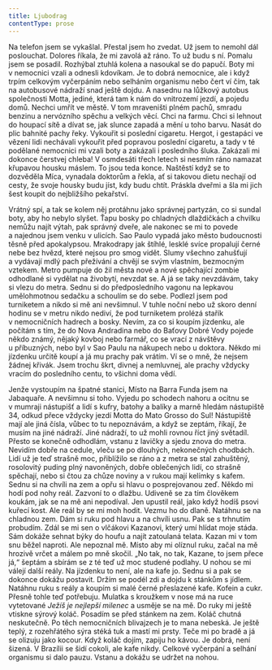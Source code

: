 ```yaml
---
title: Ljubodrag
contentType: prose
---
```


Na telefon jsem se vykašlal. Přestal jsem ho zvedat. Už jsem to nemohl dál poslouchat. Dolores říkala, že mi zavolá až ráno. To už budu s ní. Pomalu jsem se posadil. Rozhýbal ztuhlá kolena a nasoukal se do papučí. Boty mi v nemocnici vzali a odnesli kdovíkam. Je to dobrá nemocnice, ale i když trpím celkovým vyčerpáním nebo selháním organismu nebo čert ví čím, tak na autobusové nádraží snad ještě dojdu. A nasednu na lůžkový autobus společnosti Motta, jediné, která tam k nám do vnitrozemí jezdí, a pojedu domů. Nechci umřít ve městě. V tom mraveništi plném pachů, smradu benzinu a nervózního spěchu a velkých věcí. Chci na farmu. Chci si lehnout do houpací sítě a dívat se, jak slunce zapadá a mění u toho barvu. Nasát do plic bahnité pachy řeky. Vykouřit si poslední cigaretu. Hergot, i gestapáci ve vězení lidi nechávali vykouřit před popravou poslední cigaretu, a tady v té podělané nemocnici mi vzali boty a zakázali i posledního šluka. Zakázali mi dokonce čerstvej chleba! V osmdesáti třech letech si nesmím ráno namazat křupavou housku máslem. To jsou teda konce. Naštěstí když se to dozvěděla Míca, vynadala doktorům a řekla, ať si takovou dietu nechají od cesty, že svoje housky budu jíst, kdy budu chtít. Práskla dveřmi a šla mi jich šest koupit do nejbližšího pekařství.

Vrátný spí, a tak se kolem něj protáhnu jako správnej partyzán, co si sundal boty, aby ho nebylo slyšet. Ťapu bosky po chladných dlaždičkách a chvilku nemůžu najít výtah, pak správný dveře, ale nakonec se mi to povede a najednou jsem venku v ulicích. Sao Paulo vypadá jako město budoucnosti těsně před apokalypsou. Mrako­drapy jak štíhlé, lesklé svíce propalují černé nebe bez hvězd, které nejsou pro smog vidět. Slumy všechno zahušťují a vydávají mdlý pach přežívání a chvějí se svým vlastním, bezmocným vztekem. Metro pumpuje do žil města nové a nové spěchající zombie odhodlané si vydělat na živobytí, nevzdat se. A já se taky nevzdávám, taky si vlezu do metra. Sednu si do předposledního vagonu na lepkavou umělohmotnou sedačku a schoulím se do sebe. Podlezl jsem pod turniketem a nikdo si mě ani nevšimnul. V tuhle noční nebo už skoro denní hodinu se v metru nikdo nediví, že pod turniketem prolézá stařík v nemocničních hadrech a bosky. Nevím, za co si koupím jízdenku, ale počítám s tím, že do Nova Andradina nebo do Baťovy Dobré Vody pojede někdo známý, nějaký kovboj nebo farmář, co se vrací z návštěvy u příbuzných, nebo byl v Sao Paulu na nákupech nebo u doktora. Někdo mi jízdenku určitě koupí a já mu prachy pak vrátím. Ví se o mně, že nejsem žádnej křivák. Jsem trochu škrt, divnej a nemluvnej, ale prachy vždycky vracím do posledního centu, to všichni doma vědí.

Jenže vystoupím na špatné stanici, Místo na Barra Funda jsem na Jabaquaře. A nevšimnu si toho. Vyjedu po schodech nahoru a ocitnu se v mumraji nástupišť a lidí s kufry, batohy a balíky a marně hledám nástupiště 34, odkud přece vždycky jezdí Motta do Mato Grosso do Sul! Nástupiště mají ale jiná čísla, vůbec to tu nepoznávám, a když se zeptám, říkají, že musím na jiné nádraží. Jiné nádraží, to už mohli rovnou říct jiný světadíl. Přesto se konečně odhodlám, vstanu z lavičky a sjedu znova do metra. Nevidím dobře na cedule, vleču se po dlouhých, nekonečných chodbách. Lidí už je teď strašně moc, přiblížilo se ráno a z metra se stal zahuštěný, rosolovitý puding plný navoněných, dobře oblečených lidí, co strašně spěchají, nebo si čtou za chůze noviny a v rukou mají kelímky s kafem. Sednu si na chvíli na zem a opřu si hlavu o posprejovanou zeď. Někdo mi hodí pod nohy reál. Zazvoní to o dlažbu. Udiveně se za tím člověkem koukám, jak se na mě ani nepodíval. Jen upustil reál, jako když hodíš psovi kuřecí kost. Ale reál by se mi moh hodit. Vezmu ho do dlaně. Natáhnu se na chladnou zem. Dám si ruku pod hlavu a na chvíli usnu. Pak se s trhnutím probudím. Zdál se mi sen o vlčákovi Kazanovi, který umí hlídat moje stáda. Sám dokáže sehnat býky do houfu a najít zatoulaná telata. Kazan mi v tom snu běžel naproti. Ale nepoznal mě. Místo aby mi olíznul ruku, začal na mě hrozivě vrčet a málem po mně skočil. „No tak, no tak, Kazane, to jsem přece já,“ šeptám a sbírám se z té teď už moc studené podlahy. U nohou se mi válejí další reály. Na jízdenku to není, ale na kafe jo. Sednu si a pak se dokonce dokážu postavit. Držím se podél zdi a dojdu k stánkům s jídlem. Natáhnu ruku s reály a koupím si malé černé přeslazené kafe. Kofein a cukr. Přesně tohle teď potřebuju. Mulatka s kroužkem v nose má na ruce vytetované _Ježíš je nejlepší milenec_ a usměje se na mě. Do ruky mi ještě vtiskne sýrový koláč. Posadím se před stánkem na zem. Koláč chutná neskutečně. Po těch nemocničních blivajzech je to mana nebeská. Je ještě teplý, z rozehřátého sýra stéká tuk a mastí mi prsty. Teče mi po bradě a já se olizuju jako kocour. Když koláč dojím, zapiju ho kávou. Je dobrá, není šizená. V Brazílii se šidí cokoli, ale kafe nikdy. Celkové vyčerpání a selhání organismu si dalo pauzu. Vstanu a dokážu se udržet na nohou.
